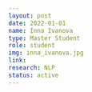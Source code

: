 ```yaml
---
layout: post
date: 2022-01-01
name: Inna Ivanova
type: Master Student
role: student
img: inna_ivanova.jpg
link: 
research: NLP
status: active
---
```


